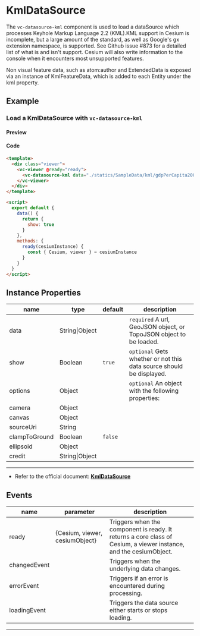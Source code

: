 # KmlDataSource

The `vc-datasource-kml` component is used to load a dataSource which processes Keyhole Markup Language 2.2 (KML).KML support in Cesium is incomplete, but a large amount of the standard, as well as Google's gx extension namespace, is supported. See Github issue #873 for a detailed list of what is and isn't support. Cesium will also write information to the console when it encounters most unsupported features.

Non visual feature data, such as atom:author and ExtendedData is exposed via an instance of KmlFeatureData, which is added to each Entity under the kml property.

## Example

### Load a KmlDataSource with `vc-datasource-kml`

#### Preview

<doc-preview>
  <template>
    <div class="viewer">
      <vc-viewer @ready="ready">
        <vc-datasource-kml data="./statics/SampleData/kml/gdpPerCapita2008.kmz" :show="show"></vc-datasource-kml>
      </vc-viewer>
    </div>
  </template>

  <script>
    export default {
      data() {
        return {
          show: true
        }
      },
      methods: {
        ready(cesiumInstance) {
          const { Cesium, viewer } = cesiumInstance
        }
      }
    }
  </script>
</doc-preview>

#### Code

```html
<template>
  <div class="viewer">
    <vc-viewer @ready="ready">
      <vc-datasource-kml data="./statics/SampleData/kml/gdpPerCapita2008.kmz" :show="show"></vc-datasource-kml>
    </vc-viewer>
  </div>
</template>

<script>
  export default {
    data() {
      return {
        show: true
      }
    },
    methods: {
      ready(cesiumInstance) {
        const { Cesium, viewer } = cesiumInstance
      }
    }
  }
</script>
```

## Instance Properties

| name          | type           | default | description                                                          |
| ------------- | -------------- | ------- | -------------------------------------------------------------------- |
| data          | String\|Object |         | `required` A url, GeoJSON object, or TopoJSON object to be loaded.   |
| show          | Boolean        | `true`  | `optional` Gets whether or not this data source should be displayed. |
| options       | Object         |         | `optional` An object with the following properties:                  |
| camera        | Object         |         |                                                                      |
| canvas        | Object         |         |                                                                      |
| sourceUri     | String         |         |                                                                      |
| clampToGround | Boolean        | `false` |                                                                      |
| ellipsoid     | Object         |         |                                                                      |
| credit        | String\|Object |         |                                                                      |

---

- Refer to the official document: **[KmlDataSource](https://cesium.com/docs/cesiumjs-ref-doc/KmlDataSource.html)**

## Events

<!-- prettier-ignore -->
| name | parameter | description |
| ---- | --------- | ----------- |
| ready | {Cesium, viewer, cesiumObject} | Triggers when the component is ready. It returns a core class of Cesium, a viewer instance, and the cesiumObject. |
| changedEvent | | Triggers when the underlying data changes. |
| errorEvent | | Triggers if an error is encountered during processing. |
| loadingEvent | | Triggers the data source either starts or stops loading. |

---
